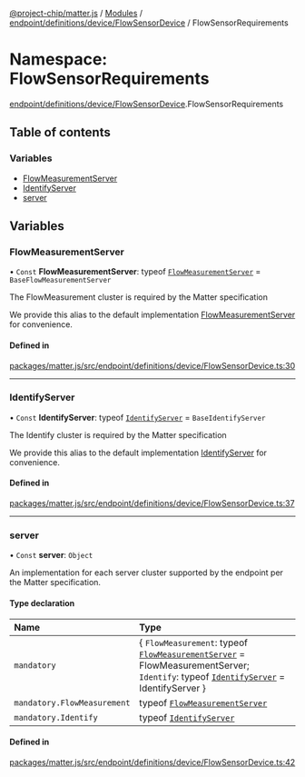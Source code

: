 [@project-chip/matter.js](../README.md) / [Modules](../modules.md) / [endpoint/definitions/device/FlowSensorDevice](endpoint_definitions_device_FlowSensorDevice.md) / FlowSensorRequirements

# Namespace: FlowSensorRequirements

[endpoint/definitions/device/FlowSensorDevice](endpoint_definitions_device_FlowSensorDevice.md).FlowSensorRequirements

## Table of contents

### Variables

- [FlowMeasurementServer](endpoint_definitions_device_FlowSensorDevice.FlowSensorRequirements.md#flowmeasurementserver)
- [IdentifyServer](endpoint_definitions_device_FlowSensorDevice.FlowSensorRequirements.md#identifyserver)
- [server](endpoint_definitions_device_FlowSensorDevice.FlowSensorRequirements.md#server)

## Variables

### FlowMeasurementServer

• `Const` **FlowMeasurementServer**: typeof [`FlowMeasurementServer`](../classes/behavior_definitions_flow_measurement_export.FlowMeasurementServer.md) = `BaseFlowMeasurementServer`

The FlowMeasurement cluster is required by the Matter specification

We provide this alias to the default implementation [FlowMeasurementServer](endpoint_definitions_device_FlowSensorDevice.FlowSensorRequirements.md#flowmeasurementserver) for convenience.

#### Defined in

[packages/matter.js/src/endpoint/definitions/device/FlowSensorDevice.ts:30](https://github.com/project-chip/matter.js/blob/2d9f2165d2672864fda3496a6d0d5f93597f82c6/packages/matter.js/src/endpoint/definitions/device/FlowSensorDevice.ts#L30)

___

### IdentifyServer

• `Const` **IdentifyServer**: typeof [`IdentifyServer`](behavior_definitions_identify_export.IdentifyServer.md) = `BaseIdentifyServer`

The Identify cluster is required by the Matter specification

We provide this alias to the default implementation [IdentifyServer](endpoint_definitions_device_FlowSensorDevice.FlowSensorRequirements.md#identifyserver) for convenience.

#### Defined in

[packages/matter.js/src/endpoint/definitions/device/FlowSensorDevice.ts:37](https://github.com/project-chip/matter.js/blob/2d9f2165d2672864fda3496a6d0d5f93597f82c6/packages/matter.js/src/endpoint/definitions/device/FlowSensorDevice.ts#L37)

___

### server

• `Const` **server**: `Object`

An implementation for each server cluster supported by the endpoint per the Matter specification.

#### Type declaration

| Name | Type |
| :------ | :------ |
| `mandatory` | \{ `FlowMeasurement`: typeof [`FlowMeasurementServer`](../classes/behavior_definitions_flow_measurement_export.FlowMeasurementServer.md) = FlowMeasurementServer; `Identify`: typeof [`IdentifyServer`](behavior_definitions_identify_export.IdentifyServer.md) = IdentifyServer } |
| `mandatory.FlowMeasurement` | typeof [`FlowMeasurementServer`](../classes/behavior_definitions_flow_measurement_export.FlowMeasurementServer.md) |
| `mandatory.Identify` | typeof [`IdentifyServer`](behavior_definitions_identify_export.IdentifyServer.md) |

#### Defined in

[packages/matter.js/src/endpoint/definitions/device/FlowSensorDevice.ts:42](https://github.com/project-chip/matter.js/blob/2d9f2165d2672864fda3496a6d0d5f93597f82c6/packages/matter.js/src/endpoint/definitions/device/FlowSensorDevice.ts#L42)
